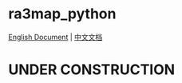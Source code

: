 # ra3map_python
[English Document](https://github.com/dreamness-dnalm/ra3map_python/wiki) | [中文文档](https://www.yuque.com/muzeqaq/ra3mapwiki/as3u8wg2spzdypg1)  

# UNDER CONSTRUCTION